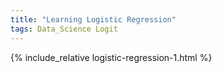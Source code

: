 ```yaml
---
title: "Learning Logistic Regression"  
tags: Data_Science Logit
---
```


{% include_relative logistic-regression-1.html %}


